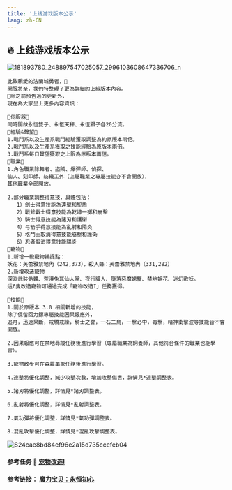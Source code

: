 ```yaml
---
title: '上线游戏版本公示'
lang: zh-CN
---
```


<RouterBack />

## 🔥 上线游戏版本公示


![181893780_248897547025057_2996103608647336706_n](https://user-images.githubusercontent.com/78347270/117285414-f5667680-aea2-11eb-8dc3-1629e1f63f5f.png)

```
此致親愛的法蘭城勇者，💞
開服將至，我們特整理了更為詳細的上線版本內容。
📜除之前預告過的更新外，
現在為大家呈上更多內容資訊：

🔶伺服器🔶
同時開啟永恆雙子、永恆天秤、永恆獅子各20分流。
🔶經驗&聲望🔶
1.戰鬥系以及生產系戰鬥經驗獲取調整為約原版本兩倍。
2.戰鬥系以及生產系獲取之技能經驗為原版本兩倍。
3.戰鬥系每日聲望獲取之上限為原版本兩倍。
🔶職業🔶
1.角色職業除舞者、盜賊、爆彈師、偵探、
仙人、刻印師、紡織工外（上屬職業之專屬技能亦不會開放），
其他職業全部開放。

2.部分職業調整得意技，具體包括：
   1）劍士得意技能為連擊和聖盾
   2）戰斧戰士得意技能為乾坤一擲和崩擊
   3）騎士得意技能為諸刃和護衛
   4）弓箭手得意技能為亂射和陽炎
   5）格鬥士取消得意技能崩擊和護衛
   6）忍者取消得意技能陽炎
🔶寵物🔶
1.新增一級寵物捕捉點：
妖花：芙蕾雅禁地內（242,373），殺人蜂：芙蕾雅禁地內（331,282）
2.新增改造寵物
深淵武裝骷髏、荒漠兔耳仙人掌、夜行貓人、墮落惡魔螃蟹、禁地妖花、迷幻歌妖。
這6隻改造寵物可通過完成「寵物改造I」任務獲得。

🔶技能🔶
1.關於原版本 3.0 相關新增的技能，
除了保留回力鏢專屬技能因果報應外，
追月，迅速果斷，戒驕戒躁，騎士之譽，一石二鳥，一擊必中，毒擊，精神衝擊波等技能皆不會開放。

2.因果報應可在禁地尋蹤任務後進行學習（專屬職業為飼養師，其他符合條件的職業也能學習）。

3.寵物散步可在森羅萬象任務後進行學習。

4.連擊將優化調整，減少攻擊次數，增加攻擊傷害，詳情見*連擊調整表。

5.諸刃將優化調整，詳情見*諸刃調整表。

6.亂射將優化調整，詳情見*亂射調整表。

7.氣功彈將優化調整，詳情見*氣功彈調整表。

8.混亂攻擊優化調整，詳情見*混亂攻擊調整表。

```

![824cae8bd84ef96e2a15d735ccefeb04](https://user-images.githubusercontent.com/78347270/117285490-0b743700-aea3-11eb-80cc-858b4af928a9.png)


#### 参考任务 :scroll: [宠物改造I](/tasks/10)

#### 参考链接： [魔力宝贝：永恒初心](https://cg.originmood.com/New.../zh_TW/mlbb_notice_4803.html)